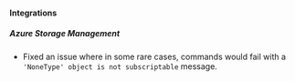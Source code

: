 
#### Integrations
##### Azure Storage Management
- Fixed an issue where in some rare cases, commands would fail with a `'NoneType' object is not subscriptable` message.
